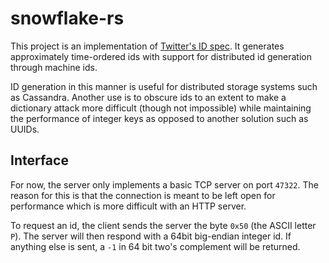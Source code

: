 # snowflake-rs

This project is an implementation of [Twitter's ID spec](https://github.com/twitter/snowflake/tree/snowflake-2010).
It generates approximately time-ordered ids with support for distributed id generation through machine ids. 

ID generation in this manner is useful for distributed storage systems such as Cassandra. Another use is to obscure ids
to an extent to make a dictionary attack more difficult (though not impossible) while maintaining the performance of 
integer keys as opposed to another solution such as UUIDs.


## Interface

For now, the server only implements a basic TCP server on port `47322`. The reason for this is that the connection is
meant to be left open for performance which is more difficult with an HTTP server. 

To request an id, the client sends the server the byte `0x50` (the ASCII letter `P`). The server will then respond with
a 64bit big-endian integer id. If anything else is sent, a `-1` in 64 bit two's complement will be returned.